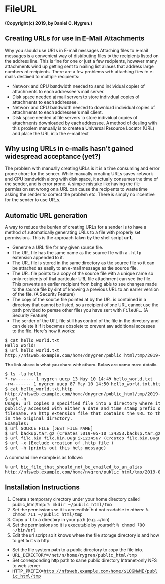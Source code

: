 # FileURL
#### (Copyright (c) 2019, by Daniel C. Nygren.)
## Creating URLs for use in E-Mail Attachments
Why you should use URLs in E-mail messages
Attaching files to e-mail messages is a convenient way of distributing files to the
recipients listed on the address line. This is fine for one or just a few recipients,
however many attachments wind up getting sent to mailing list aliases that address
large numbers of recipients. There are a few problems with attaching files to e-mails
destined to multiple recipients:
*   Network and CPU bandwidth needed to send individual copies of attachments to each
addressee's mail server.
*   Disk space needed at mail servers to store individual copies of attachments to each
addressee.
*   Network and CPU bandwidth needed to download individual copies of attachments to each
addressee's mail client.
*   Disk space needed at file servers to store individual copies of attachments downloaded
by each addressee. A method of dealing with this problem manually is to create a Universal
Resource Locator (URL) and place the URL into the e-mail text

## Why using URLs in e-mails hasn't gained widespread acceptance (yet?)
The problem with manually creating URLs is it is a time consuming and error prone chore
for the sender. While manually creating URLs saves network and CPU bandwidth along with
disk space, it actually consumes the time of the sender, and is error prone. A simple
mistake like having the file permission set wrong on a URL can cause the recipients to
waste time asking the sender to correct the problem etc. There is simply no incentive for
the sender to use URLs.
## Automatic URL generation
A way to reduce the burden of creating URLs for a sender is to have a method of
automatically generating URLs to a file with properly set permissions. This is the
approach taken by the shell script **<tt>url</tt>**.
*   Generate a URL file for any given source file.
*   The URL file has the same name as the source file with a <tt>.http</tt> extension
appended to it.
*   The URL file is stored in the same directory as the source file so it can be
attached as easily to an e-mail message as the source file.
*   The URL file points to a copy of the source file with a unique name so only
recipients of that particular URL file attachment can see the file.
This prevents an earlier recipient from being able to see changes made to the source file
by dint of knowing a previous URL to an earlier version of the file. (A Security Feature)
*   The copy of the source file pointed at by the URL is contained in a directory that
cannot be listed, so a recipient of one URL cannot use the path provided to peruse other
files you have sent with <tt>FileURL</tt>. (A Security Feature)
*   The sender of the URL file still has control of the file in the directory and can
delete it if it becomes obsolete to prevent any additional accesses to the file.
Here's how it works:
<pre>$ cat hello_world.txt
Hello World!
$ url hello_world.txt
http://nfsweb.example.com/home/dnygren/public_html/tmp/2019-05-10_145004.hello_world.txt
</pre>
The link above is what you share with others. Below are some more details.
<pre>$ ls -la hello
*-rw------- 1 nygren uucp 13 May 10 14:49 hello_world.txt
-rw------- 1 nygren uucp 87 May 10 14:50 hello_world.txt.http
$ cat hello_world.txt.http
http://nfsweb.example.com/home/dnygren/public_html/tmp/2019-05-10_145004.hello_world.txt
$ url -h
Usage: url copies a specified file into a directory where it can be
publicly accessed with either a date and time stamp prefix or a user provided
filename. An http extension file that contains the URL to that file is placed
in the original directory.
Examples:
$ url SOURCE_FILE [DEST_FILE_NAME]
$ url backup.tar.gz (Creates 2019-05-10_134353.backup.tar.gz)
$ url file.bin file.bin.BugFix1234567 (Creates file.bin.BugFix1234567)
$ url -x (Exclude creation of .http file )
$ url -h (prints out this help message)
</pre>
A command line example is as follows:
<pre>
% url big_file_that_should_not_be_emailed_to_an_alias
http://nfsweb.example.com/home/nygren/public_html/tmp/2019-05-10_145004.big_file_that_should_not_be_emailed_to_an_alias
</pre>
## Installation Instructions
1.  Create a temporary directory under your home directory called public_html/tmp:
<tt>% mkdir ~/public_html/tmp</tt>
2.  Set the permissions so it is accessible but not readable to others:
<tt>% chmod 711 ~/public_html/tmp</tt>
3.  Copy <tt>url</tt> to a directory in your path (e.g. ~/bin).
4.  Set the permissions so it is executable by yourself:
<tt>% chmod 700 ~/bin/url</tt>
5.  Edit the url script so it knows where the file storage directory is and how to get to
it via http:
*   Set the file system path to a public directory to copy the file into.
*   <tt>URL_DIRECTORY=/net/n/home/nygren/public_html/tmp</tt>
*   Set corresponding http path to same public directory Intranet-only NFS to web server
*   <tt>HTTP_PREFIX=http://nfsweb.example.com/home/$LOGNAME/public_html/tmp</tt>
